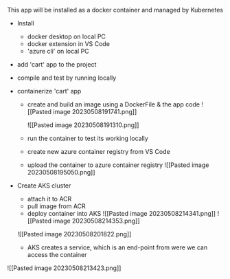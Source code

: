 This app will be installed as a docker container and managed by Kubernetes
- Install
	- docker desktop on local PC
	- docker extension in VS Code
	- 'azure cli' on local PC
- add 'cart' app to the project
- compile and test by running locally
- containerize 'cart' app 
	- create and build an image using a DockerFile & the app code
	 ![[Pasted image 20230508191741.png]]

		![[Pasted image 20230508191310.png]] 
	- run the container to test its working locally
	- create new azure container registry from VS Code
	- upload the container to azure container registry
	 ![[Pasted image 20230508195050.png]] 
- Create AKS cluster
	- attach it to ACR
	- pull image from ACR
	- deploy container into AKS
	  ![[Pasted image 20230508214341.png]]
	 ![[Pasted image 20230508214353.png]]
	 
	 ![[Pasted image 20230508201822.png]]
	 - AKS creates a service, which is an end-point from were we can access the container
	  	  

![[Pasted image 20230508213423.png]]